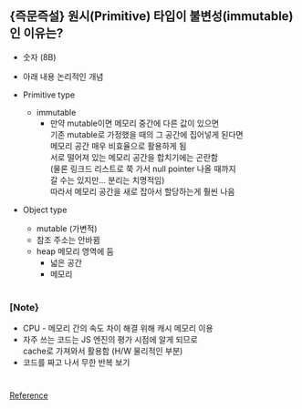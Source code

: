 ## {즉문즉설} 원시(Primitive) 타입이 불변성(immutable)인 이유는?

- 숫자 (8B)
- 아래 내용 논리적인 개념
- Primitive type

  - immutable
    - 만약 mutable이면 메모리 중간에 다른 값이 있으면 <br/>
      기존 mutable로 가정했을 때의 그 공간에 집어넣게 된다면 <br/>
      메모리 공간 매우 비효율으로 활용하게 됨 <br/>
      서로 떨어져 있는 메모리 공간을 합치기에는 곤란함 <br/>
      (물론 링크드 리스트로 쭉 가서 null pointer 나올 때까지 <br/>
      갈 수는 있지만... 분리는 치명적임) <br/>
      따라서 메모리 공간을 새로 잡아서 할당하는게 훨씬 나음

- Object type
  - mutable (가변적)
  - 참조 주소는 안바뀜
  - heap 메모리 영역에 둠
    - 넓은 공간
    - 메모리

#

### [Note}

- CPU - 메모리 간의 속도 차이 해결 위해 캐시 메모리 이용
- 자주 쓰는 코드는 JS 엔진의 평가 시점에 알게 되므로 <br/>
  cache로 가져와서 활용함 (H/W 물리적인 부분)
- 코드를 짜고 나서 무한 반복 보기

#

[Reference](https://www.youtube.com/watch?v=N6F26EN2JpE&list=PLEOnZ6GeucBULV2avLOeBb442o1FkSXRk&index=3)
